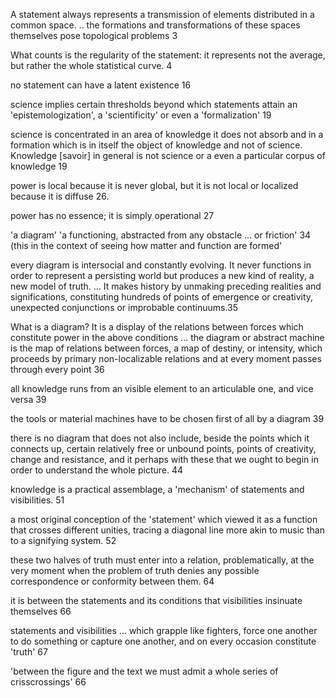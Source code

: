A statement always represents a transmission of elements distributed in a common space. .. the formations and transformations of these spaces themselves pose topological problems 3

What counts is the regularity of the statement: it represents not the average, but rather the whole statistical curve. 4

no statement can have a latent existence 16

science implies certain thresholds beyond which statements attain an 'epistemologization', a 'scientificity' or even a 'formalization' 19

science is concentrated in an area of knowledge it does not absorb and in a formation which is in itself the object of knowledge and not of science. Knowledge [savoir] in general is not science or a even a particular corpus of knowledge 19

power is local because it is never global, but it is not local or localized because it is diffuse 26. 

power has no essence; it is simply operational 27

'a diagram' 'a functioning, abstracted from any obstacle ... or friction' 34
(this in the context of seeing how matter and function are formed'

every diagram is intersocial and constantly evolving. It never functions in order to represent a persisting world but produces a new kind of reality, a new model of truth. ... It makes history by unmaking preceding realities and significations, constituting hundreds of points of emergence or creativity, unexpected conjunctions or improbable continuums.35

What is a diagram? It is a display of the relations between forces which constitute power in the above conditions ... the diagram or abstract machine is the map of relations between forces, a map of destiny, or intensity, which proceeds by primary non-localizable relations and at every moment passes through every point 36

all knowledge runs from an visible element to an articulable one, and vice versa 39

the tools or material machines have to be chosen first of all by a diagram 39

there is no diagram that does not also include, beside the points which it connects up, certain relatively free or unbound points, points of creativity, change and resistance, and it perhaps with these that we ought to begin in order to understand the whole picture. 44

knowledge is a practical assemblage, a 'mechanism' of statements and visibilities. 51

a most original conception of the 'statement' which viewed it as a function that crosses different unities, tracing a diagonal line more akin to music than to a signifying system. 52

these two halves of truth must enter into a relation, problematically, at the very moment when the problem of truth denies any possible correspondence or conformity between them. 64

it is between the statements and its conditions that visibilities insinuate themselves 66

statements and visibilities ... which grapple like fighters, force one another to do something or capture one another, and on every occasion constitute 'truth' 67

'between the figure and the text we must admit a whole series of crisscrossings' 66
